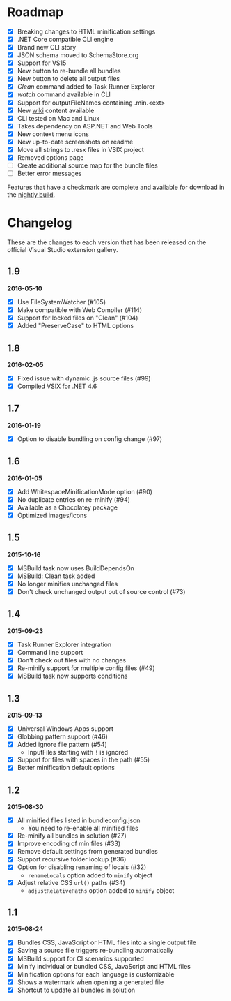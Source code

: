 # Roadmap

- [x] Breaking changes to HTML minification settings
- [x] .NET Core compatible CLI engine
- [x] Brand new CLI story
- [x] JSON schema moved to SchemaStore.org
- [x] Support for VS15
- [x] New button to re-bundle all bundles
- [x] New button to delete all output files
- [x] *Clean* command added to Task Runner Explorer
- [x] *watch* command available in CLI
- [x] Support for outputFileNames containing .min.&lt;ext&gt;
- [x] New [wiki](https://github.com/madskristensen/BundlerMinifier/wiki) content available
- [x] CLI tested on Mac and Linux
- [x] Takes dependency on ASP.NET and Web Tools
- [x] New context menu icons
- [x] New up-to-date screenshots on readme
- [x] Move all strings to .resx files in VSIX project
- [x] Removed options page
- [ ] Create additional source map for the bundle files
- [ ] Better error messages

Features that have a checkmark are complete and available for
download in the
[nightly build](http://vsixgallery.com/extension/a0ae318b-4f07-4f71-93cb-f21d3f03c6d3/).

# Changelog

These are the changes to each version that has been released
on the official Visual Studio extension gallery.

## 1.9

**2016-05-10**

- [x] Use FileSystemWatcher (#105)
- [x] Make compatible with Web Compiler (#114)
- [x] Support for locked files on "Clean" (#104)
- [x] Added "PreserveCase" to HTML options

## 1.8

**2016-02-05**

- [x] Fixed issue with dynamic .js source files (#99)
- [x] Compiled VSIX for .NET 4.6

## 1.7

**2016-01-19**

- [x] Option to disable bundling on config change (#97)

## 1.6

**2016-01-05**

- [x] Add WhitespaceMinificationMode option (#90)
- [x] No duplicate entries on re-minify (#94)
- [x] Available as a Chocolatey package
- [x] Optimized images/icons

## 1.5

**2015-10-16**

- [x] MSBuild task now uses BuildDependsOn
- [x] MSBuild: Clean task added
- [x] No longer minifies unchanged files
- [x] Don't check unchanged output out of source control (#73)

## 1.4

**2015-09-23**

- [x] Task Runner Explorer integration
- [x] Command line support
- [x] Don't check out files with no changes
- [x] Re-minify support for multiple config files (#49)
- [x] MSBuild task now supports conditions

## 1.3

**2015-09-13**

- [x] Universal Windows Apps support
- [x] Globbing pattern support (#46)
- [x] Added ignore file pattern (#54)
  - InputFiles starting with `!` is ignored
- [x] Support for files with spaces in the path (#55)
- [x] Better minification default options

## 1.2

**2015-08-30**

- [x] All minified files listed in bundleconfig.json
   - You need to re-enable all minified files
- [x] Re-minify all bundles in solution (#27)
- [x] Improve encoding of min files (#33)
- [x] Remove default settings from generated bundles
- [x] Support recursive folder lookup (#36)
- [x] Option for disabling renaming of locals (#32)
   - `renameLocals` option added to `minify` object
- [x] Adjust relative CSS `url()` paths (#34)
   - `adjustRelativePaths` option added to `minify` object

## 1.1

**2015-08-24**

- [x] Bundles CSS, JavaScript or HTML files into a single output file
- [x] Saving a source file triggers re-bundling automatically
- [x] MSBuild support for CI scenarios supported
- [x] Minify individual or bundled CSS, JavaScript and HTML files
- [x] Minification options for each language is customizable
- [x] Shows a watermark when opening a generated file
- [x] Shortcut to update all bundles in solution
